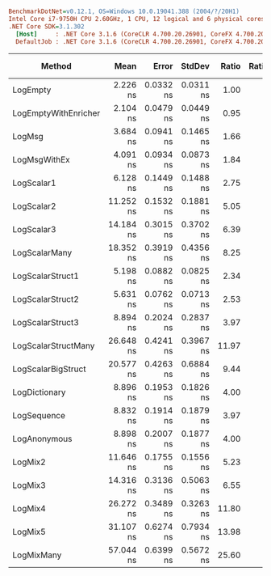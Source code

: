 ``` ini

BenchmarkDotNet=v0.12.1, OS=Windows 10.0.19041.388 (2004/?/20H1)
Intel Core i7-9750H CPU 2.60GHz, 1 CPU, 12 logical and 6 physical cores
.NET Core SDK=3.1.302
  [Host]     : .NET Core 3.1.6 (CoreCLR 4.700.20.26901, CoreFX 4.700.20.31603), X64 RyuJIT
  DefaultJob : .NET Core 3.1.6 (CoreCLR 4.700.20.26901, CoreFX 4.700.20.31603), X64 RyuJIT


```
|               Method |      Mean |     Error |    StdDev | Ratio | RatioSD |  Gen 0 | Gen 1 | Gen 2 | Allocated |
|--------------------- |----------:|----------:|----------:|------:|--------:|-------:|------:|------:|----------:|
|             LogEmpty |  2.226 ns | 0.0332 ns | 0.0311 ns |  1.00 |    0.00 |      - |     - |     - |         - |
| LogEmptyWithEnricher |  2.104 ns | 0.0479 ns | 0.0449 ns |  0.95 |    0.03 |      - |     - |     - |         - |
|               LogMsg |  3.684 ns | 0.0941 ns | 0.1465 ns |  1.66 |    0.08 |      - |     - |     - |         - |
|         LogMsgWithEx |  4.091 ns | 0.0934 ns | 0.0873 ns |  1.84 |    0.05 |      - |     - |     - |         - |
|           LogScalar1 |  6.128 ns | 0.1449 ns | 0.1488 ns |  2.75 |    0.08 |      - |     - |     - |         - |
|           LogScalar2 | 11.252 ns | 0.1532 ns | 0.1881 ns |  5.05 |    0.09 |      - |     - |     - |         - |
|           LogScalar3 | 14.184 ns | 0.3015 ns | 0.3702 ns |  6.39 |    0.19 |      - |     - |     - |         - |
|        LogScalarMany | 18.352 ns | 0.3919 ns | 0.4356 ns |  8.25 |    0.21 | 0.0089 |     - |     - |      56 B |
|     LogScalarStruct1 |  5.198 ns | 0.0882 ns | 0.0825 ns |  2.34 |    0.05 |      - |     - |     - |         - |
|     LogScalarStruct2 |  5.631 ns | 0.0762 ns | 0.0713 ns |  2.53 |    0.04 |      - |     - |     - |         - |
|     LogScalarStruct3 |  8.894 ns | 0.2024 ns | 0.2837 ns |  3.97 |    0.17 |      - |     - |     - |         - |
|  LogScalarStructMany | 26.648 ns | 0.4241 ns | 0.3967 ns | 11.97 |    0.17 | 0.0242 |     - |     - |     152 B |
|   LogScalarBigStruct | 20.577 ns | 0.4263 ns | 0.6884 ns |  9.44 |    0.39 |      - |     - |     - |         - |
|        LogDictionary |  8.896 ns | 0.1953 ns | 0.1826 ns |  4.00 |    0.10 | 0.0051 |     - |     - |      32 B |
|          LogSequence |  8.832 ns | 0.1914 ns | 0.1879 ns |  3.97 |    0.10 | 0.0051 |     - |     - |      32 B |
|         LogAnonymous |  8.898 ns | 0.2007 ns | 0.1877 ns |  4.00 |    0.09 | 0.0051 |     - |     - |      32 B |
|              LogMix2 | 11.646 ns | 0.1755 ns | 0.1556 ns |  5.23 |    0.10 |      - |     - |     - |         - |
|              LogMix3 | 14.316 ns | 0.3136 ns | 0.5063 ns |  6.55 |    0.21 |      - |     - |     - |         - |
|              LogMix4 | 26.272 ns | 0.3489 ns | 0.3263 ns | 11.80 |    0.25 | 0.0217 |     - |     - |     136 B |
|              LogMix5 | 31.107 ns | 0.6274 ns | 0.7934 ns | 13.98 |    0.39 | 0.0268 |     - |     - |     168 B |
|           LogMixMany | 57.044 ns | 0.6399 ns | 0.5672 ns | 25.60 |    0.46 | 0.0446 |     - |     - |     280 B |
